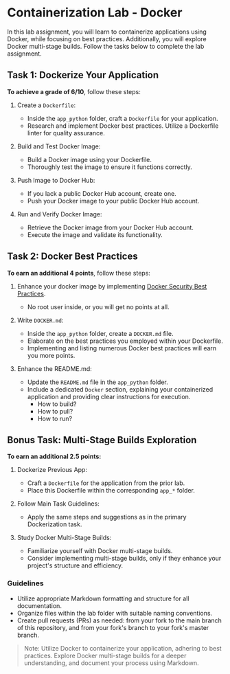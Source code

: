 # Containerization Lab - Docker

In this lab assignment, you will learn to containerize applications using Docker, while focusing on best practices. Additionally, you will explore Docker multi-stage builds. Follow the tasks below to complete the lab assignment.

## Task 1: Dockerize Your Application

**To achieve a grade of 6/10**, follow these steps:

1. Create a `Dockerfile`:
   - Inside the `app_python` folder, craft a `Dockerfile` for your application.
   - Research and implement Docker best practices. Utilize a Dockerfile linter for quality assurance.

2. Build and Test Docker Image:
   - Build a Docker image using your Dockerfile.
   - Thoroughly test the image to ensure it functions correctly.

3. Push Image to Docker Hub:
   - If you lack a public Docker Hub account, create one.
   - Push your Docker image to your public Docker Hub account.

4. Run and Verify Docker Image:
   - Retrieve the Docker image from your Docker Hub account.
   - Execute the image and validate its functionality.

## Task 2: Docker Best Practices

**To earn an additional 4 points**, follow these steps:

1. Enhance your docker image by implementing [Docker Security Best Practices](https://sysdig.com/blog/dockerfile-best-practices/).
   - No root user inside, or you will get no points at all.

2. Write `DOCKER.md`:
   - Inside the `app_python` folder, create a `DOCKER.md` file.
   - Elaborate on the best practices you employed within your Dockerfile.
   - Implementing and listing numerous Docker best practices will earn you more points.

3. Enhance the README.md:
   - Update the `README.md` file in the `app_python` folder.
   - Include a dedicated `Docker` section, explaining your containerized application and providing clear instructions for execution.
     - How to build?
     - How to pull?
     - How to run?

## Bonus Task: Multi-Stage Builds Exploration

**To earn an additional 2.5 points:**

1. Dockerize Previous App:
   - Craft a `Dockerfile` for the application from the prior lab.
   - Place this Dockerfile within the corresponding `app_*` folder.

2. Follow Main Task Guidelines:
   - Apply the same steps and suggestions as in the primary Dockerization task.

3. Study Docker Multi-Stage Builds:
   - Familiarize yourself with Docker multi-stage builds.
   - Consider implementing multi-stage builds, only if they enhance your project's structure and efficiency.

### Guidelines

- Utilize appropriate Markdown formatting and structure for all documentation.
- Organize files within the lab folder with suitable naming conventions.
- Create pull requests (PRs) as needed: from your fork to the main branch of this repository, and from your fork's branch to your fork's master branch.

> Note: Utilize Docker to containerize your application, adhering to best practices. Explore Docker multi-stage builds for a deeper understanding, and document your process using Markdown.

